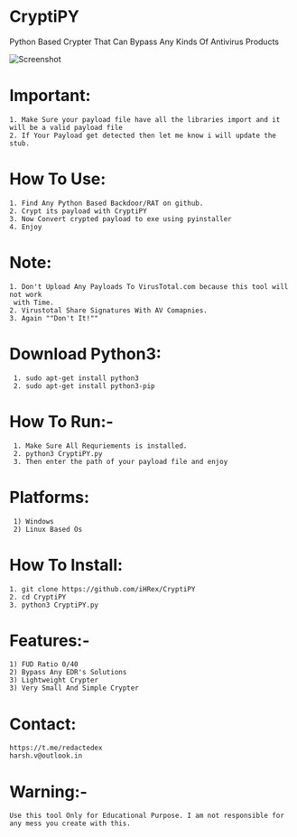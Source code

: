 # CryptiPY
Python Based Crypter That Can Bypass Any Kinds Of Antivirus Products

![Screenshot](https://raw.githubusercontent.com/iHRex/CryptiPY/refs/heads/main/Screenshot%202024-11-13%20101654.png)
     
# Important:
    1. Make Sure your payload file have all the libraries import and it will be a valid payload file
    2. If Your Payload get detected then let me know i will update the stub.
  
# How To Use:
    1. Find Any Python Based Backdoor/RAT on github.
    2. Crypt its payload with CryptiPY
    3. Now Convert crypted payload to exe using pyinstaller
    4. Enjoy
  
# Note:
    1. Don't Upload Any Payloads To VirusTotal.com because this tool will not work
     with Time.
    2. Virustotal Share Signatures With AV Comapnies.
    3. Again ""Don't It!""
  

# Download Python3:

     1. sudo apt-get install python3
     2. sudo apt-get install python3-pip
    
# How To Run:-
     1. Make Sure All Requriements is installed.
     2. python3 CryptiPY.py
     3. Then enter the path of your payload file and enjoy
  
# Platforms:
  
     1) Windows
     2) Linux Based Os

# How To Install:

    1. git clone https://github.com/iHRex/CryptiPY
    2. cd CryptiPY
    3. python3 CryptiPY.py
  
 
# Features:-

    1) FUD Ratio 0/40
    2) Bypass Any EDR's Solutions
    3) Lightweight Crypter
    3) Very Small And Simple Crypter

# Contact:
    https://t.me/redactedex
    harsh.v@outlook.in

# Warning:-
    Use this tool Only for Educational Purpose. I am not responsible for any mess you create with this.
  
